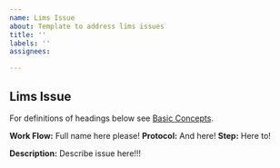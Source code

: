 ```yaml
---
name: Lims Issue
about: Template to address lims issues
title: ''
labels: ''
assignees:

---
```


Lims Issue
---------------

For definitions of headings below see [Basic Concepts](https://atlas.scilifelab.se/infrastructure/lims/basic_concepts/basic_concepts/).

**Work Flow:** Full name here please!
**Protocol:** And here!
**Step:** Here to!

**Description:** Describe issue here!!!
